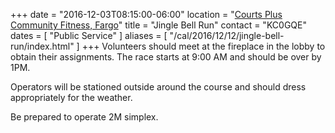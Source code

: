 +++
date = "2016-12-03T08:15:00-06:00"
location = "[Courts Plus Community Fitness, Fargo](/places/courts-plus-community-fitness/)"
title = "Jingle Bell Run"
contact = "KC0GQE"
dates = [ "Public Service" ]
aliases = [ "/cal/2016/12/12/jingle-bell-run/index.html" ]
+++
Volunteers should meet at the fireplace in the lobby to obtain their
assignments. The race starts at 9:00 AM and should be over by 1PM.

Operators will be stationed outside around the course and should dress
appropriately for the weather.

Be prepared to operate 2M simplex.

